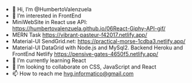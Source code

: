 - 👋 Hi, I’m @HumbertoValenzuela
- 👀 I’m interested in FrontEnd
- MiniWebSite in React use API: https://humbertovalenzuela.github.io/06React-Giphy-API-gif/
- MERN Task https://vibrant-pasteur-f42017.netlify.app/
- Material-UI SendGrid.net: https://practical-morse-1cdba3.netlify.app/
- Material-UI DataGrid with Node.js and MySql2. Backend Heroku and FrontEnd Netlify https://pensive-gates-4650f5.netlify.app/
- 🌱 I’m currently learning React
- 💞️ I’m looking to collaborate on CSS, JavaScript and React
- 📫 How to reach me hvg.informatico@gmail.com

<!---
HumbertoValenzuela/HumbertoValenzuela is a ✨ special ✨ repository because its `README.md` (this file) appears on your GitHub profile.
You can click the Preview link to take a look at your changes.
--->
